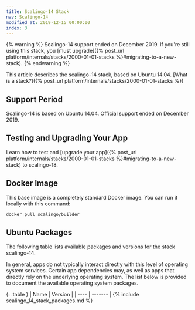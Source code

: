 ```yaml
---
title: Scalingo-14 Stack
nav: Scalingo-14
modified_at: 2019-12-15 00:00:00
index: 3
---
```


{% warning %}
  Scalingo-14 support ended on December 2019. If you're still using this stack, you [must upgrade]({% post_url platform/internals/stacks/2000-01-01-stacks %}#migrating-to-a-new-stack).
{% endwarning %}

This article describes the scalingo-14 stack, based on Ubuntu 14.04. [What is a stack?]({% post_url platform/internals/stacks/2000-01-01-stacks %})

## Support Period

Scalingo-14 is based on Ubuntu 14.04. Official support ended on December 2019.

## Testing and Upgrading Your App

Learn how to test and [upgrade your app]({% post_url platform/internals/stacks/2000-01-01-stacks %}#migrating-to-a-new-stack) to scalingo-18.

##  Docker Image

This base image is a completely standard Docker image. You can run it locally with this command:

```
docker pull scalingo/builder
```

## Ubuntu Packages

The following table lists available packages and versions for the stack scalingo-14.

In general, apps do not typically interact directly with this level of operating system services. Certain app dependencies may, as well as apps that directly rely on the underlying operating system. The list below is provided to document the available operating system packages.

{: .table }
| Name | Version |
| ---- | ------- |
{% include scalingo_14_stack_packages.md %}
